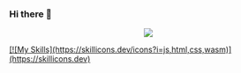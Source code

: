 ### Hi there 👋


<p align="center">
  <a href="https://skillicons.dev">
    <img src="https://skillicons.dev/icons?i=cpp,cs,c,java,python" />
</p>
[![My Skills](https://skillicons.dev/icons?i=js,html,css,wasm)](https://skillicons.dev)





<!--
**davidjoves/davidjoves** is a ✨ _special_ ✨ repository because its `README.md` (this file) appears on your GitHub profile.



